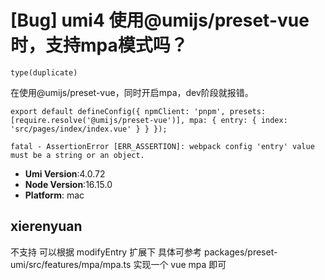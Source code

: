 # [Bug] umi4 使用@umijs/preset-vue 时，支持mpa模式吗？

`type(duplicate)`

在使用@umijs/preset-vue，同时开启mpa，dev阶段就报错。

`export default defineConfig({
  npmClient: 'pnpm',
  presets: [require.resolve('@umijs/preset-vue')],
  mpa: {
    entry: {
      index: 'src/pages/index/index.vue'
    }
  }
});`

<!-- 请提供复现链接/步骤，错误日志以及相关配置 -->

`fatal - AssertionError [ERR_ASSERTION]: webpack config 'entry' value must be a string or an object.`

- **Umi Version**:4.0.72
- **Node Version**:16.15.0
- **Platform**: mac

## xierenyuan

不支持 可以根据 modifyEntry 扩展下 具体可参考 packages/preset-umi/src/features/mpa/mpa.ts 实现一个 vue mpa 即可
